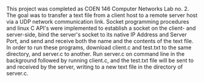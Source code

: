 This project was completed as COEN 146 Computer Networks Lab no. 2. The goal was to transfer a text file from a client host to a remote server host via a UDP network communication link. Socket programming procedures and linux C API's were implemented to establish a socket on the client- and server-side, bind the server's socket to its native IP Address and Server Port, and send and receive both the name and the contents of the text file. In order to run these programs, download client.c and test.txt to the same directory, and server.c to another. Run server.c on command line in the background followed by running client.c, and the test.txt file will be sent to and received by the server, writing to a new text file in the directory of server.c. 
